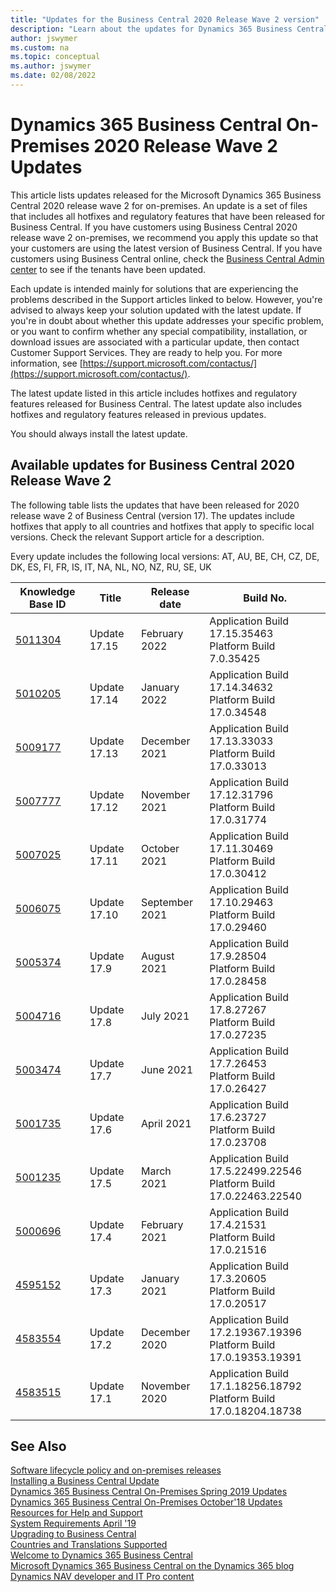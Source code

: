```yaml
---
title: "Updates for the Business Central 2020 Release Wave 2 version"
description: "Learn about the updates for Dynamics 365 Business Central 2020 Release Wave 2 on-premises deployments."
author: jswymer
ms.custom: na
ms.topic: conceptual
ms.author: jswymer
ms.date: 02/08/2022
---
```


# Dynamics 365 Business Central On-Premises 2020 Release Wave 2 Updates

This article lists updates released for the Microsoft Dynamics 365 Business Central 2020 release wave 2 for on-premises. An update is a set of files that includes all hotfixes and regulatory features that have been released for Business Central. If you have customers using Business Central 2020 release wave 2 on-premises, we recommend you apply this update so that your customers are using the latest version of Business Central. If you have customers using Business Central online, check the [Business Central Admin center](../administration/tenant-admin-center.md) to see if the tenants have been updated.  

Each update is intended mainly for solutions that are experiencing the problems described in the Support articles linked to below. However, you're advised to always keep your solution updated with the latest update. If you're in doubt about whether this update addresses your specific problem, or you want to confirm whether any special compatibility, installation, or download issues are associated with a particular update, then contact Customer Support Services. They are ready to help you. For more information, see [https://support.microsoft.com/contactus/](https://support.microsoft.com/contactus/).

The latest update listed in this article includes hotfixes and regulatory features released for Business Central. The latest update also includes hotfixes and regulatory features released in previous updates.  

You should always install the latest update.

## Available updates for Business Central 2020 Release Wave 2

The following table lists the updates that have been released for 2020 release wave 2 of Business Central (version 17). The updates include hotfixes that apply to all countries and hotfixes that apply to specific local versions. Check the relevant Support article for a description.

Every update includes the following local versions: AT, AU, BE, CH, CZ, DE, DK, ES, FI, FR, IS, IT, NA, NL, NO, NZ, RU, SE, UK

|Knowledge Base ID                                           |Title                |Release date  |Build No. |
|------------------------------------------------------------|---------------------|--------------|----------|
|[5011304](https://support.microsoft.com/help/5011304)|Update 17.15 |February 2022|Application Build 17.15.35463</br>Platform Build 7.0.35425|
|[5010205](https://support.microsoft.com/help/5010205)|Update 17.14 |January 2022|Application Build 17.14.34632</br>Platform Build 17.0.34548|
|[5009177](https://support.microsoft.com/help/5009177)|Update 17.13 |December 2021|Application Build 17.13.33033</br>Platform Build 17.0.33013|
|[5007777](https://support.microsoft.com/help/5007777)|Update 17.12 |November 2021|Application Build 17.12.31796</br>Platform Build 17.0.31774|
|[5007025](https://support.microsoft.com/help/5007025)|Update 17.11 |October 2021|Application Build 17.11.30469</br>Platform Build 17.0.30412|
|[5006075](https://support.microsoft.com/help/5006075)|Update 17.10 |September 2021|Application Build 17.10.29463</br>Platform Build 17.0.29460|
|[5005374](https://support.microsoft.com/help/5005374)|Update 17.9 |August 2021|Application Build 17.9.28504</br>Platform Build 17.0.28458|
|[5004716](https://support.microsoft.com/help/5004716)|Update 17.8 |July 2021|Application Build 17.8.27267</br>Platform Build 17.0.27235|
|[5003474](https://support.microsoft.com/help/5003474)|Update 17.7 |June 2021|Application Build 17.7.26453</br>Platform Build 17.0.26427|
|[5001735](https://support.microsoft.com/help/5001735)|Update 17.6 |April 2021|Application Build 17.6.23727</br>Platform Build 17.0.23708|
|[5001235](https://support.microsoft.com/help/5001235)|Update 17.5 |March 2021|Application Build 17.5.22499.22546</br>Platform Build 17.0.22463.22540|
|[5000696](https://support.microsoft.com/help/5000696)|Update 17.4 |February 2021|Application Build 17.4.21531</br>Platform Build 17.0.21516|
|[4595152](https://support.microsoft.com/help/4595152)|Update 17.3 |January 2021|Application Build 17.3.20605</br>Platform Build 17.0.20517|
|[4583554](https://support.microsoft.com/help/4583554)|Update 17.2 |December 2020|Application Build 17.2.19367.19396</br>Platform Build 17.0.19353.19391|
|[4583515](https://support.microsoft.com/help/4583515)|Update 17.1 |November 2020|Application Build 17.1.18256.18792</br>Platform Build 17.0.18204.18738|

## See Also

[Software lifecycle policy and on-premises releases](../terms/lifecycle-policy-on-premises.md)  
[Installing a Business Central Update](../upgrade/upgrading-cumulative-update-v15.md)  
[Dynamics 365 Business Central On-Premises Spring 2019 Updates](update-versions-14.md)  
[Dynamics 365 Business Central On-Premises October'18 Updates](update-versions-13.md)  
[Resources for Help and Support](../help-and-support.md)  
[System Requirements April '19](system-requirement-business-central.md)  
[Upgrading to Business Central](../upgrade/upgrading-to-business-central.md)  
[Countries and Translations Supported](../compliance/apptest-countries-and-translations.md)  
[Welcome to Dynamics 365 Business Central](/dynamics365/business-central/index)  
[Microsoft Dynamics 365 Business Central on the Dynamics 365 blog](https://cloudblogs.microsoft.com/dynamics365/it/product/business-central/)  
[Dynamics NAV developer and IT Pro content](/dynamics-nav/index)